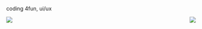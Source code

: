 coding 4fun, ui/ux

<img src="https://komarev.com/ghpvc/?username=blookusny" />
<a href="https://discord.com/users/964086735422230538">
  <img align="right" src="https://lanyard.cnrad.dev/api/964086735422230538?bg=00000000" />
</a>
